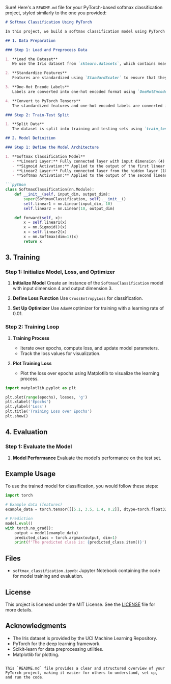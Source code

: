 Sure! Here's a `README.md` file for your PyTorch-based softmax classification project, styled similarly to the one you provided:

```markdown
# Softmax Classification Using PyTorch

In this project, we build a softmax classification model using PyTorch to classify Iris flowers into one of three species based on their features.

## 1. Data Preparation

### Step 1: Load and Preprocess Data

1. **Load the Dataset**
   We use the Iris dataset from `sklearn.datasets`, which contains measurements for Iris flowers and their corresponding species.

2. **Standardize Features**
   Features are standardized using `StandardScaler` to ensure that they have a mean of 0 and a standard deviation of 1.

3. **One-Hot Encode Labels**
   Labels are converted into one-hot encoded format using `OneHotEncoder`.

4. **Convert to PyTorch Tensors**
   The standardized features and one-hot encoded labels are converted into PyTorch tensors and moved to the GPU.

### Step 2: Train-Test Split

1. **Split Data**
   The dataset is split into training and testing sets using `train_test_split` from `sklearn.model_selection`.

## 2. Model Definition

### Step 1: Define the Model Architecture

1. **Softmax Classification Model**
   - **Linear1 Layer:** Fully connected layer with input dimension (4) to hidden layer (10 neurons).
   - **Sigmoid Activation:** Applied to the output of the first linear layer.
   - **Linear2 Layer:** Fully connected layer from the hidden layer (10 neurons) to the output dimension (3 neurons, one for each class).
   - **Softmax Activation:** Applied to the output of the second linear layer to produce probabilities.

```python
class SoftmaxClassification(nn.Module):
    def __init__(self, input_dim, output_dim):
        super(SoftmaxClassification, self).__init__()
        self.linear1 = nn.Linear(input_dim, 10)
        self.linear2 = nn.Linear(10, output_dim)

    def forward(self, x):
        x = self.linear1(x)
        x = nn.Sigmoid()(x)
        x = self.linear2(x)
        x = nn.Softmax(dim=1)(x)
        return x
```

## 3. Training

### Step 1: Initialize Model, Loss, and Optimizer

1. **Initialize Model**
   Create an instance of the `SoftmaxClassification` model with input dimension 4 and output dimension 3.

2. **Define Loss Function**
   Use `CrossEntropyLoss` for classification.

3. **Set Up Optimizer**
   Use `AdamW` optimizer for training with a learning rate of 0.01.

### Step 2: Training Loop

1. **Training Process**
   - Iterate over epochs, compute loss, and update model parameters.
   - Track the loss values for visualization.

2. **Plot Training Loss**
   - Plot the loss over epochs using Matplotlib to visualize the learning process.

```python
import matplotlib.pyplot as plt

plt.plot(range(epochs), losses, 'g')
plt.xlabel('Epochs')
plt.ylabel('Loss')
plt.title('Training Loss over Epochs')
plt.show()
```

## 4. Evaluation

### Step 1: Evaluate the Model

1. **Model Performance**
   Evaluate the model’s performance on the test set.

## Example Usage

To use the trained model for classification, you would follow these steps:

```python
import torch

# Example data (features)
example_data = torch.tensor([[5.1, 3.5, 1.4, 0.2]], dtype=torch.float32).to('cuda')

# Prediction
model.eval()
with torch.no_grad():
    output = model(example_data)
    predicted_class = torch.argmax(output, dim=1)
    print(f'The predicted class is: {predicted_class.item()}')
```

## Files

- `softmax_classification.ipynb`: Jupyter Notebook containing the code for model training and evaluation.

## License

This project is licensed under the MIT License. See the [LICENSE](LICENSE) file for more details.

## Acknowledgments

- The Iris dataset is provided by the UCI Machine Learning Repository.
- PyTorch for the deep learning framework.
- Scikit-learn for data preprocessing utilities.
- Matplotlib for plotting.

```

This `README.md` file provides a clear and structured overview of your PyTorch project, making it easier for others to understand, set up, and run the code.

